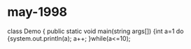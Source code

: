# may-1998
class Demo
{
public static void main(string args[])
{int a=1
do
{system.out.println(a);
a++;
}while(a<=10);
